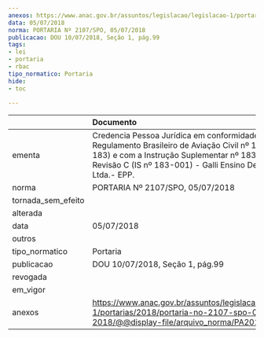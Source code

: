 ```yaml
---
anexos: https://www.anac.gov.br/assuntos/legislacao/legislacao-1/portarias/2018/portaria-no-2107-spo-05-07-2018/@@display-file/arquivo_norma/PA2018-2107.pdf
data: 05/07/2018
norma: PORTARIA Nº 2107/SPO, 05/07/2018
publicacao: DOU 10/07/2018, Seção 1, pág.99
tags:
- lei
- portaria
- rbac
tipo_normatico: Portaria
hide: 
- toc 
 
---
```


|                    | Documento                                                                                                                                                                                                               |
|:-------------------|:------------------------------------------------------------------------------------------------------------------------------------------------------------------------------------------------------------------------|
| ementa             | Credencia Pessoa Jurídica em conformidade com o Regulamento Brasileiro de Aviação Civil nº 183 (RBAC nº 183) e com a Instrução Suplementar nº 183-001 - Revisão C (IS nº 183-001) - Galli Ensino De Idiomas Ltda.- EPP. |
| norma              | PORTARIA Nº 2107/SPO, 05/07/2018                                                                                                                                                                                        |
| tornada_sem_efeito |                                                                                                                                                                                                                         |
| alterada           |                                                                                                                                                                                                                         |
| data               | 05/07/2018                                                                                                                                                                                                              |
| outros             |                                                                                                                                                                                                                         |
| tipo_normatico     | Portaria                                                                                                                                                                                                                |
| publicacao         | DOU 10/07/2018, Seção 1, pág.99                                                                                                                                                                                         |
| revogada           |                                                                                                                                                                                                                         |
| em_vigor           |                                                                                                                                                                                                                         |
| anexos             | https://www.anac.gov.br/assuntos/legislacao/legislacao-1/portarias/2018/portaria-no-2107-spo-05-07-2018/@@display-file/arquivo_norma/PA2018-2107.pdf                                                                    |